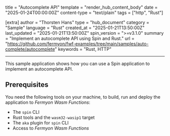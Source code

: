 title = "Autocomplete API"
template = "render_hub_content_body"
date = "2025-01-24T00:00:00Z"
content-type = "text/plain"
tags = ["http", "Rust"]

[extra]
author = "Thorsten Hans"
type = "hub_document"
category = "Sample"
language = "Rust"
created_at = "2025-01-21T13:50:00Z"
last_updated = "2025-01-21T13:50:00Z"
spin_version = ">=v3.1.0"
summary = "Implement an autocomplete API using Spin and Rust."
url = "https://github.com/fermyon/fwf-examples/tree/main/samples/auto-complete/autocomplete"
keywords = "Rust, HTTP"

---

This sample application shows how you can use a Spin application to implement an autocomplete API.

## Prerequisites

You need the following tools on your machine, to build, run and deploy the application to _Fermyon Wasm Functions_:

- The `spin` CLI
- Rust tools and the `wasm32-wasip1` target
- The `aka` plugin for `spin` CLI
- Access to _Fermyon Wasm Functions_
